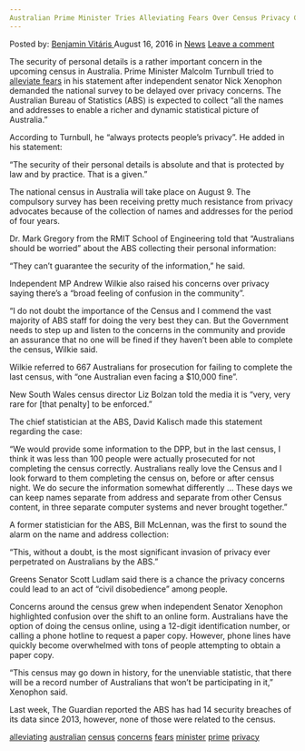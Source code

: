 ```yaml
---
Australian Prime Minister Tries Alleviating Fears Over Census Privacy Concerns
---
```

<article class="post-listing post-15134 post type-post status-publish format-standard hentry category-news tag-alleviating tag-australian tag-census tag-concerns tag-fears tag-minister tag-prime tag-privacy">
    <div class="post-inner">
        <span>Posted by: <a href="https://www.deepdotweb.com/author/benjaminvi/" title="">Benjamin Vitáris </a></span>
    <span>August 16, 2016</span>
    <span>in <a href="https://www.deepdotweb.com/category/news/" rel="category tag">News</a></span>
    <span><a href="https://www.deepdotweb.com/2016/08/16/australian-prime-minister-tries-alleviating-fears-census-privacy-concerns/#respond">Leave a comment</a></span>
    </p>
    <div class="clear"></div>
    <div class="entry">
    <p>The security of personal details is a rather important concern in the upcoming census in Australia. Prime Minister Malcolm Turnbull tried to <a href="https://au.news.yahoo.com/a/32235842/australian-should-be-worried-concerns-over-census-privacy/#page1">alleviate fears</a> in his statement after independent senator Nick Xenophon demanded the national survey to be delayed over privacy concerns. The Australian Bureau of Statistics (ABS) is expected to collect &#8220;all the names and addresses to enable a richer and dynamic statistical picture of Australia.&#8221;</p>
    <p>According to Turnbull, he &#8220;always protects people&#8217;s privacy&#8221;. He added in his statement:</p>
    <p>&#8220;The security of their personal details is absolute and that is protected by law and by practice. That is a given.&#8221;</p>
    <p>The national census in Australia will take place on August 9. The compulsory survey has been receiving pretty much resistance from privacy advocates because of the collection of names and addresses for the period of four years.</p>
    <p>Dr. Mark Gregory from the RMIT School of Engineering told that &#8220;Australians should be worried&#8221; about the ABS collecting their personal information:</p>
    <p>&#8220;They can&#8217;t guarantee the security of the information,&#8221; he said.</p>
    <p>Independent MP Andrew Wilkie also raised his concerns over privacy saying there’s a &#8220;broad feeling of confusion in the community&#8221;.</p>
    <p>&#8220;I do not doubt the importance of the Census and I commend the vast majority of ABS staff for doing the very best they can. But the Government needs to step up and listen to the concerns in the community and provide an assurance that no one will be fined if they haven&#8217;t been able to complete the census, Wilkie said.</p>
    <p>Wilkie referred to 667 Australians for prosecution for failing to complete the last census, with &#8220;one Australian even facing a $10,000 fine&#8221;.</p>
    <p>New South Wales census director Liz Bolzan told the media it is &#8220;very, very rare for [that penalty] to be enforced.&#8221;</p>
    <p>The chief statistician at the ABS, David Kalisch made this statement regarding the case:</p>
    <p>“We would provide some information to the DPP, but in the last census, I think it was less than 100 people were actually prosecuted for not completing the census correctly. Australians really love the Census and I look forward to them completing the census on, before or after census night. We do secure the information somewhat differently … These days we can keep names separate from address and separate from other Census content, in three separate computer systems and never brought together.&#8221;</p>
    <p>A former statistician for the ABS, Bill McLennan, was the first to sound the alarm on the name and address collection:</p>
    <p>&#8220;This, without a doubt, is the most significant invasion of privacy ever perpetrated on Australians by the ABS.&#8221;</p>
    <p>Greens Senator Scott Ludlam said there is a chance the privacy concerns could lead to an act of &#8220;civil disobedience&#8221; among people.</p>
    <p>Concerns around the census grew when independent Senator Xenophon highlighted confusion over the shift to an online form. Australians have the option of doing the census online, using a 12-digit identification number, or calling a phone hotline to request a paper copy. However, phone lines have quickly become overwhelmed with tons of people attempting to obtain a paper copy.</p>
    <p>&#8220;This census may go down in history, for the unenviable statistic, that there will be a record number of Australians that won&#8217;t be participating in it,&#8221; Xenophon said.</p>
    <p>Last week, The Guardian reported the ABS has had 14 security breaches of its data since 2013, however, none of those were related to the census.</p>
    </div>
    <a href="https://www.deepdotweb.com/tag/alleviating/" rel="tag">alleviating</a> <a href="https://www.deepdotweb.com/tag/australian/" rel="tag">australian</a> <a href="https://www.deepdotweb.com/tag/census/" rel="tag">census</a> <a href="https://www.deepdotweb.com/tag/concerns/" rel="tag">concerns</a> <a href="https://www.deepdotweb.com/tag/fears/" rel="tag">fears</a> <a href="https://www.deepdotweb.com/tag/minister/" rel="tag">minister</a> <a href="https://www.deepdotweb.com/tag/prime/" rel="tag">prime</a> <a href="https://www.deepdotweb.com/tag/privacy/" rel="tag">privacy</a></span> <span style="display:none" class="updated">2016-08-16</span>
    <div style="display:none" class="vcard author" itemprop="author" itemscope itemtype="http://schema.org/Person"><strong class="fn" itemprop="name"><a href="https://www.deepdotweb.com/author/benjaminvi/" title="Posts by Benjamin Vitáris" rel="author">Benjamin Vitáris</a></strong></div>
    </div>
</article>

